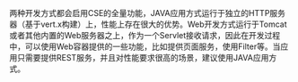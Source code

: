 两种开发方式都会启用CSE的全量功能，JAVA应用方式运行于独立的HTTP服务器（基于vert.x构建）上，性能上存在很大的优势。Web开发方式运行于Tomcat或者其他内置的Web服务器之上，作为一个Servlet接收请求，因此在开发过程中，可以使用Web容器提供的一些功能，比如提供页面服务，使用Filter等。当应用只需要提供REST服务，并且对性能要求很高的场景，建议使用JAVA应用方式。

